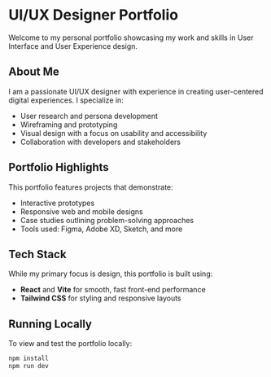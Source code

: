 # UI/UX Designer Portfolio

Welcome to my personal portfolio showcasing my work and skills in User Interface and User Experience design.

## About Me

I am a passionate UI/UX designer with experience in creating user-centered digital experiences. I specialize in:

- User research and persona development
- Wireframing and prototyping
- Visual design with a focus on usability and accessibility
- Collaboration with developers and stakeholders

## Portfolio Highlights

This portfolio features projects that demonstrate:

- Interactive prototypes
- Responsive web and mobile designs
- Case studies outlining problem-solving approaches
- Tools used: Figma, Adobe XD, Sketch, and more

## Tech Stack

While my primary focus is design, this portfolio is built using:

- **React** and **Vite** for smooth, fast front-end performance
- **Tailwind CSS** for styling and responsive layouts

## Running Locally

To view and test the portfolio locally:

```bash
npm install
npm run dev
